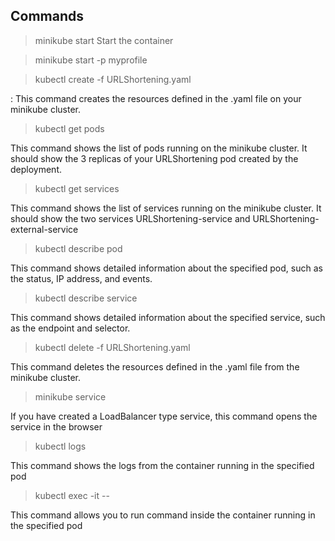 
## Commands

>minikube start
Start the container

>minikube start -p myprofile

> kubectl create -f URLShortening.yaml

: This command creates the resources defined in the .yaml file on your minikube cluster.
> kubectl get pods

 This command shows the list of pods running on the minikube cluster. It should show the 3 replicas of your URLShortening pod created by the deployment.
> kubectl get services

 This command shows the list of services running on the minikube cluster. It should show the two services URLShortening-service and URLShortening-external-service
> kubectl describe pod <pod-name>
> 
This command shows detailed information about the specified pod, such as the status, IP address, and events.
> kubectl describe service <service-name>

 This command shows detailed information about the specified service, such as the endpoint and selector.

> kubectl delete -f URLShortening.yaml

This command deletes the resources defined in the .yaml file from the minikube cluster.

> minikube service <service-name>
> 
 If you have created a LoadBalancer type service, this command opens the service in the browser


> kubectl logs <pod-name>
> 
 This command shows the logs from the container running in the specified pod
> kubectl exec -it <pod-name> -- <command>

This command allows you to run command inside the container running in the specified pod